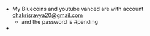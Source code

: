 - My Bluecoins and youtube vanced are with account chakrisravya20@gmail.com
	- and the password is #pending 
- 